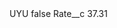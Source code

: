 <?xml version="1.0" encoding="UTF-8"?>
<CustomMetadata xmlns="http://soap.sforce.com/2006/04/metadata" xmlns:xsi="http://www.w3.org/2001/XMLSchema-instance" xmlns:xsd="http://www.w3.org/2001/XMLSchema">
    <label>UYU</label>
    <protected>false</protected>
    <values>
        <field>Rate__c</field>
        <value xsi:type="xsd:double">37.31</value>
    </values>
</CustomMetadata>
